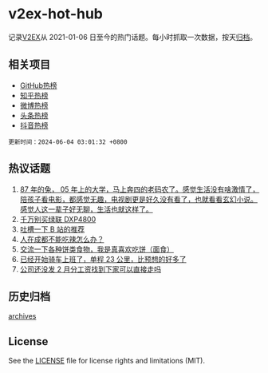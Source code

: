 # v2ex-hot-hub

 记录[V2EX](https://www.v2ex.com/)从 2021-01-06 日至今的热门话题。每小时抓取一次数据，按天[归档](archives)。
 
 ## 相关项目

- [GitHub热榜](https://github.com/it985/github-hot-hub)
- [知乎热榜](https://github.com/it985/zhihu-hot-hub)
- [微博热榜](https://github.com/it985/weibo-hot-hub)
- [头条热榜](https://github.com/it985/toutiao-hot-hub)
- [抖音热榜](https://github.com/it985/douyin-hot-hub)


 `更新时间：2024-06-04 03:01:32 +0800`

## 热议话题

1. [87 年的兔， 05 年上的大学，马上奔四的老码农了。感觉生活没有啥激情了，陪孩子看电影，都感觉无趣，电视剧更是好久没有看了，也就看看玄幻小说。感觉人这一辈子好无聊，生活也就这样了。](https://www.v2ex.com/t/1046265)
1. [千万别买绿联 DXP4800](https://www.v2ex.com/t/1046399)
1. [吐槽一下 B 站的推荐](https://www.v2ex.com/t/1046331)
1. [人在成都不能吃辣怎么办？](https://www.v2ex.com/t/1046207)
1. [交流一下各种饼类食物，我是真喜欢吃饼（面食）](https://www.v2ex.com/t/1046282)
1. [已经开始骑车上班了，单程 23 公里，比预想的好多了](https://www.v2ex.com/t/1046289)
1. [公司还没发 2 月分工资找到下家可以直接走吗](https://www.v2ex.com/t/1046205)

## 历史归档

[archives](archives)

## License

See the [LICENSE](LICENSE) file for license rights and limitations (MIT).
